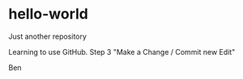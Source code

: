 # hello-world
Just another repository

Learning to use GitHub. Step 3 "Make a Change / Commit new Edit"

Ben